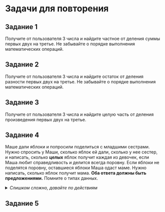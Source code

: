 # Задачи для повторения

## Задание 1

Получите от пользователя 3 числа и найдите частное от деления суммы первых двух на третье. Не забывайте о порядке выполнения математических операций.

## Задание 2

Получите от пользователя 3 числа и найдите остаток от деления разности первых двух на третье. Не забывайте о порядке выполнения математических операций.

## Задание 3

Получите от пользователя 3 числа и найдите целую часть от деления произведения первых двух на третье.

## Задание 4

Маше дали яблоки и попросили поделиться с младшими сестрами. Нужно спросить у Маши, сколько яблок ей дали, сколько у нее сестер, и написать, сколько **целых** яблок получит каждая из девочек, если Маша любит справедливость и делится всегда поровну. Если яблоки не поделятся поровну, оставшиеся яблоки Маша одаст маме. Нужно написать, сколько яблок получит мама. **Оба ответа должны быть предложениями.** Помните о типах данных.

<details>
	<summary>
		<i>Слишком сложно, давайте по действиям</i>
	</summary>

	1. Первым делом нужно узнать, сколько Маше дали яблок и сколько у нее сестер.

	2. Второе действие - поделить яблоки поровну так, чтобы их не пришлось резать.<br>
	Это действие - получение целочисленной части от деления. Для него есть отдельный <br>
	оператор, найдите его в конспекте урока или в материале для повторения. <br>
	Результат этого действия нужно записать в переменную.

	3. Третье действие - получить остаток от того же деления. Это делаем <br>
	отдельной строкой кода, специальным оператором (его тоже найдите в теории).<br>
	Результат записываем в переменную.

	4. Четвертое действие - вывести ответы. Это две функции print(), <br>
	в каждой из которых нужно "сложить" результат вычислений и часть предложения. <br>
	Для этого результат выисления нужно привести к строковому типу данных, <br>
	а потом оператором "+" сложить с остальной частью ответа.
</details>

## Задание 5

